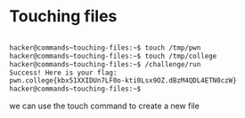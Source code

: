 # Touching files

```bash

hacker@commands~touching-files:~$ touch /tmp/pwn
hacker@commands~touching-files:~$ touch /tmp/college
hacker@commands~touching-files:~$ /challenge/run
Success! Here is your flag:
pwn.college{kbx51XXIDUn7LF0o-kti0Lsx9OZ.dBzM4QDL4ETN0czW}
hacker@commands~touching-files:~$ 

```
we can use the touch command to create a new file
